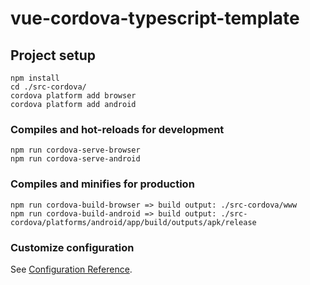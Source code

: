 # vue-cordova-typescript-template

## Project setup
```
npm install
cd ./src-cordova/
cordova platform add browser
cordova platform add android
```

### Compiles and hot-reloads for development
```
npm run cordova-serve-browser
npm run cordova-serve-android
```

### Compiles and minifies for production
```
npm run cordova-build-browser => build output: ./src-cordova/www
npm run cordova-build-android => build output: ./src-cordova/platforms/android/app/build/outputs/apk/release
```

### Customize configuration
See [Configuration Reference](https://cli.vuejs.org/config/).
